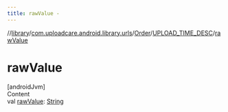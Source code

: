 ```yaml
---
title: rawValue -
---
```

//[library](../../../index.md)/[com.uploadcare.android.library.urls](../../index.md)/[Order](../index.md)/[UPLOAD_TIME_DESC](index.md)/[rawValue](raw-value.md)



# rawValue  
[androidJvm]  
Content  
val [rawValue](raw-value.md): [String](https://kotlinlang.org/api/latest/jvm/stdlib/kotlin/-string/index.html)  



